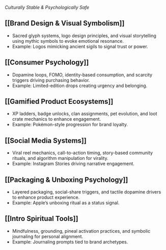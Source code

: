 
_Culturally Stable & Psychologically Safe_

## [[Brand Design & Visual Symbolism]]

- Sacred glyph systems, logo design principles, and visual storytelling using mythic symbols to evoke emotional resonance.
- Example: Logos mimicking ancient sigils to signal trust or power.

## [[Consumer Psychology]]

- Dopamine loops, FOMO, identity-based consumption, and scarcity triggers driving purchasing behavior.
- Example: Limited-edition drops creating urgency and belonging.

## [[Gamified Product Ecosystems]]

- XP ladders, badge unlocks, clan assignments, pet evolution, and loot crate mechanics to enhance engagement.
- Example: Pokémon-style progression for brand loyalty.

## [[Social Media Systems]]

- Viral reel mechanics, call-to-action timing, story-based community rituals, and algorithm manipulation for virality.
- Example: Instagram Stories driving narrative engagement.

## [[Packaging & Unboxing Psychology]]

- Layered packaging, social-share triggers, and tactile dopamine drivers to enhance product experience.
- Example: Apple’s unboxing ritual as a status signal.

## [[Intro Spiritual Tools]]

- Mindfulness, grounding, pineal activation practices, and symbolic journaling for personal alignment.
- Example: Journaling prompts tied to brand archetypes.